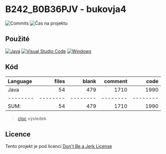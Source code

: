 # B242_B0B36PJV - bukovja4

<!-- [![JSDoc](https://img.shields.io/badge/JSDoc%20Documentace-018EF5?logo=readthedocs&logoColor=fff)](https://zwa-7a9ac6.pages.fel.cvut.cz/docs/) -->
<!-- [![ProductDoc](https://img.shields.io/badge/Produktov%C3%A1%20dokumentace-018EF5?logo=readme&logoColor=fff)](https://docs.google.com/document/d/1yJdy4dGE5AY-9TR-9sllnFhSlZ5Z06zQ297EhUsJG4k/edit?usp=sharing) -->
<!-- [![ProgrammerDoc](https://img.shields.io/badge/Program%C3%A1torsk%C3%A1%20dokumentace-018EF5?logo=docusaurus&logoColor=fff)](https://docs.google.com/document/d/1zWkUXEwLYwHTZ9wihU7MgW25zl75uhZzPNAGlLQvo90/edit?usp=sharing) -->

![Commits](https://img.shields.io/github/commit-activity/t/oskarbukovsky/PJV?label=Po%C4%8Det%20commit%C5%AF)
![Čas na projektu](https://img.shields.io/endpoint?url=https://wakaapi.666777123.xyz/api/compat/shields/v1/Admin/interval:last_6_months/project:PJV&label=%C4%8Cas%20str%C3%A1ven%C3%BD%20na%20jav%C4%9B&color=green?style=flat)

<!-- ![Calendar](https://ghchart.rshah.org/oskarbukovsky) -->

## Použité

[![Java](https://img.shields.io/badge/-Java-fff?&logo=Java)](https://www.java.com/)
[![Visual Studio Code](https://custom-icon-badges.demolab.com/badge/Visual%20Studio%20Code-0078d7.svg?logo=vsc&logoColor=white)](https://code.visualstudio.com/)
[![Windows](https://custom-icon-badges.demolab.com/badge/Windows-0078D6?logo=windows11&logoColor=white)](https://www.microsoft.com/windows)

## Kód

Language|files|blank|comment|code
:-------|-------:|-------:|-------:|-------:
Java|54|479|1710|1990
--------|--------|--------|--------|--------
SUM:|54|479|1710|1990

> [cloc](https://github.com/AlDanial/cloc) výsledek

## Licence

Tento projekt je pod licencí [Don't Be a Jerk License](https://gitlab.fel.cvut.cz/B242_B0B36PJV/bukovja4/-/blob/main/semestralka/LICENSE.md)
